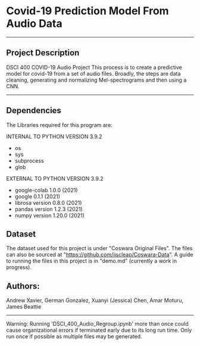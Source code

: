 # Covid-19 Prediction Model From Audio Data
-------------------------
Project Description
-----------------------
DSCI 400 COVID-19 Audio Project
This process is to create a predictive model for covid-19 from a set of audio files.
Broadly, the steps are  data cleaning, generating and normalizing Mel-spectrograms and then using a CNN.

-------------------------------------------------------

Dependencies
-------------------------------------------------------
The Libraries required for this program are:

INTERNAL TO PYTHON VERSION 3.9.2
- os
- sys
- subprocess
- glob

EXTERNAL TO PYTHON VERSION 3.9.2
- google-colab 1.0.0 (2021)
- google 0.1.1 (2021)
- librosa version 0.8.0 (2021)
- pandas version 1.2.3 (2021)
- numpy version 1.20.0 (2021)

Dataset
------------------------------------------------------
The dataset used for this project is under "Coswara Original Files". The files can also be sourced at "https://github.com/iiscleap/Coswara-Data".
A guide to running the files in this project is in "demo.md" (currently a work in progress).

Authors:
-------------------------------------------------------
 Andrew Xavier, German Gonzalez, Xuanyi (Jessica) Chen, Amar Moturu, James Beattie

 ---------------------------------------------------------
 Warning: Running 'DSCI_400_Audio_Regroup.ipynb' more than once could cause organizational errors if terminated early due to its long run time. Only run once if possible as multiple files may be generated.

